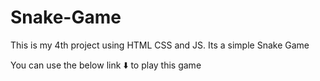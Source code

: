 # Snake-Game

This is my 4th project using HTML CSS and JS. Its a simple Snake Game

You can use the below link ⬇️ to play this game

